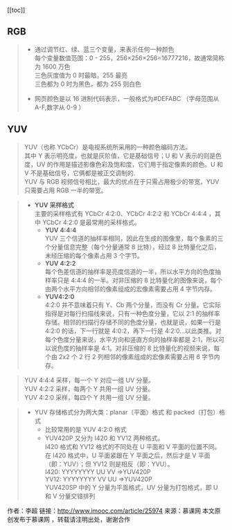 [[toc]]

## RGB

> - 通过调节红、绿、蓝三个变量，来表示任何一种颜色  
>   每个变量数值范围：0 - 255，256×256×256=16777216，故通常简称为 1600 万色  
>   三色灰度值为 0 时最暗，255 最亮  
>   三色都为 0 时为黑色，都为 255 则白色
>
> - 网页颜色是以 16 进制代码表示，一般格式为#DEFABC （字母范围从 A-F,数字从 0-9 ）

## YUV

> YUV（也称 YCbCr）是电视系统所采用的一种颜色编码方法。  
> 其中 Y 表示明亮度，也就是灰阶值，它是基础信号；U 和 V 表示的则是色度，UV 的作用是描述影像色彩及饱和度，它们用于指定像素的颜色。U 和 V 不是基础信号，它俩都是被正交调制的.  
> YUV 与 RGB 视频信号相比，最大的优点在于只需占用极少的带宽，YUV 只需要占用 RGB 一半的带宽。

> - **YUV 采样格式**  
>   主要的采样格式有 YCbCr 4:2:0、YCbCr 4:2:2 和 YCbCr 4:4:4 ，其中 YCbCr 4:2:0 是最常用的采样格式。
>   - **YUV 4:4:4**  
>     YUV 三个信道的抽样率相同，因此在生成的图像里，每个象素的三个分量信息完整（每个分量通常 8 比特），经过 8 比特量化之后，未经压缩的每个像素占用 3 个字节。
>   - **YUV 4:2:2**  
>     每个色差信道的抽样率是亮度信道的一半，所以水平方向的色度抽样率只是 4:4:4 的一半。对非压缩的 8 比特量化的图像来说，每个由两个水平方向相邻的像素组成的宏像素需要占用 4 字节内存。
>   - **YUV4:2:0**  
>     4:2:0 并不意味着只有 Y、Cb 两个分量，而没有 Cr 分量。它实际指得是对每行扫描线来说，只有一种色度分量，它以 2:1 的抽样率存储。相邻的扫描行存储不同的色度分量，也就是说，如果一行是 4:2:0 的话，下一行就是 4:0:2，再下一行是 4:2:0…以此类推。对每个色度分量来说，水平方向和竖直方向的抽样率都是 2:1，所以可以说色度的抽样率是 4:1。对非压缩的 8 比特量化的视频来说，每个由 2x2 个 2 行 2 列相邻的像素组成的宏像素需要占用 6 字节内存。

> YUV 4:4:4 采样，每一个 Y 对应一组 UV 分量。  
> YUV 4:2:2 采样，每两个 Y 共用一组 UV 分量。  
> YUV 4:2:0 采样，每四个 Y 共用一组 UV 分量。

> - YUV 存储格式分为两大类：planar（平面）格式 和 packed（打包）格式  
>    - 比较常用的是 YUV 4:2:0 格式  
>    - YUV420P 又分为 I420 和 YV12 两种格式。  
>   I420 格式和 YV12 格式的不同处在 U 平面和 V 平面的位置不同。  
>   在 I420 格式中，U 平面紧跟在 Y 平面之后，然后才是 V 平面（即：YUV）；但 YV12 则是相反（即：YVU）。  
>   I420: YYYYYYYY UU VV =>YUV420P  
>   YV12: YYYYYYYY VV UU =>YUV420P  
>   YUV420SP 中的 Y 分量为平面格式，UV 分量为打包格式，即 U 和 V 分量交错排列

作者：李超
链接：http://www.imooc.com/article/25974
来源：慕课网
本文原创发布于慕课网 ，转载请注明出处，谢谢合作
